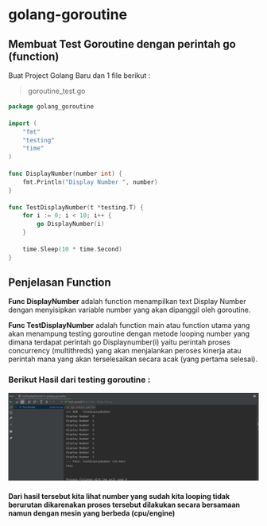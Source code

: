 # golang-goroutine
## Membuat Test Goroutine dengan perintah go (function)

Buat Project Golang Baru dan 1 file berikut :
> goroutine_test.go
```go
package golang_goroutine

import (
	"fmt"
	"testing"
	"time"
)

func DisplayNumber(number int) {
	fmt.Println("Display Number ", number)
}

func TestDisplayNumber(t *testing.T) {
	for i := 0; i < 10; i++ {
		go DisplayNumber(i)
	}

	time.Sleep(10 * time.Second)
}
```

## Penjelasan Function 

**Func DisplayNumber** adalah function menampilkan text Display Number dengan menyisipkan variable number yang akan dipanggil oleh goroutine.

**Func TestDisplayNumber** adalah function main atau function utama yang akan menampung testing goroutine dengan metode looping number yang dimana terdapat perintah
go Displaynumber(i) yaitu perintah proses concurrency (multithreds) yang akan menjalankan peroses kinerja atau perintah mana yang akan terselesaikan secara acak (yang pertama selesai).

### Berikut Hasil dari testing goroutine :
![alt text](https://github.com/febysuasaf/golang-goroutine/blob/main/hasil_run.png)

#### Dari hasil tersebut kita lihat number yang sudah kita looping tidak berurutan dikarenakan proses tersebut dilakukan secara bersamaan namun dengan mesin yang berbeda (cpu/engine)
